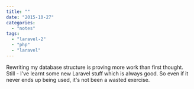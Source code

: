```yaml
---
title: ""
date: "2015-10-27"
categories: 
  - "notes"
tags: 
  - "laravel-2"
  - "php"
  - "laravel"
---
```


Rewriting my database structure is proving more work than first thought. Still - I've learnt some new Laravel stuff which is always good. So even if it never ends up being used, it's not been a wasted exercise.
